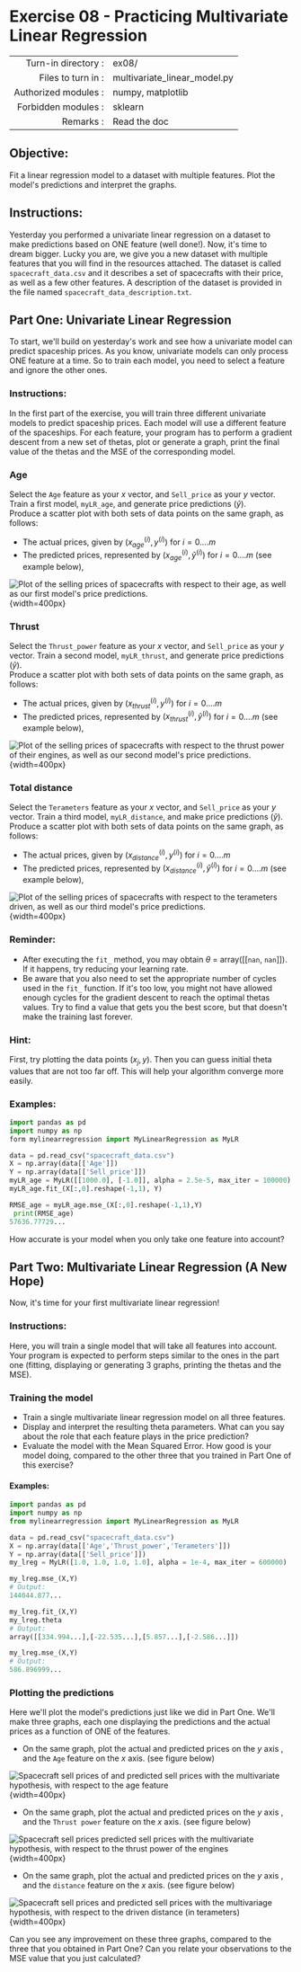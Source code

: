 # Exercise 08 - Practicing Multivariate Linear Regression

|                         |                                 |
| -----------------------:| ------------------------------- |
|   Turn-in directory :   |  ex08/                          |
|   Files to turn in :    |  multivariate\_linear\_model.py |
|   Authorized modules :  |  numpy, matplotlib              |
|   Forbidden modules :   |  sklearn                        |
|   Remarks :             |  Read the doc                   |

## Objective:
Fit a linear regression model to a dataset with multiple features.
Plot the model's predictions and interpret the graphs. 

## Instructions:
Yesterday you performed a univariate linear regression on a dataset to make predictions based on ONE feature (well done!). Now, it's time to dream bigger. Lucky you are, we give you a new dataset with multiple features that you will find in the resources attached.
The dataset is called `spacecraft_data.csv` and it describes a set of spacecrafts with their price, as well as a few other features. A description of the dataset is provided in the file named `spacecraft_data_description.txt`.

## Part One: Univariate Linear Regression
To start, we'll build on yesterday's work and see how a univariate model can predict spaceship prices. As you know, univariate models can only process ONE feature at a time. So to train each model, you need to select a feature and ignore the other ones.

### Instructions:
In the first part of the exercise, you will train three different univariate models to predict spaceship prices. Each model will use a different feature of the spaceships. For each feature, your program has to perform a gradient descent from a new set of thetas, plot or generate a graph, print the final value of the thetas and the MSE of the corresponding model.

### Age
Select the `Age` feature as your $x$ vector, and `Sell_price` as your $y$ vector. Train a first model, `myLR_age`, and generate price predictions ($\hat{y}$).  
Produce a scatter plot with both sets of data points on the same graph, as follows:
- The actual prices, given by $(x_{age}^{(i)},y^{(i)})$  for $i=0....m$ 
- The predicted prices, represented by  $(x_{age}^{(i)},\hat{y}^{(i)})$  for $i=0....m$  (see example below),

![Plot of the selling prices of spacecrafts with respect to their age, as well as our first model's price predictions.](../assets/ex07_price_vs_age_part1.png){width=400px}

### Thrust
Select the `Thrust_power` feature as your $x$ vector, and `Sell_price` as your $y$ vector. Train a second model, `myLR_thrust`, and generate price predictions ($\hat{y}$).  
Produce a scatter plot with both sets of data points on the same graph, as follows:
- The actual prices, given by $(x_{thrust}^{(i)},y^{(i)})$  for $i=0....m$ 
- The predicted prices, represented by  $(x_{thrust}^{(i)},\hat{y}^{(i)})$  for $i=0....m$  (see example below),

![Plot of the selling prices of spacecrafts with respect to the thrust power of their engines, as well as our second model's price predictions.](../assets/ex07_price_vs_thrust_part1.png){width=400px}

### Total distance
Select the `Terameters` feature as your $x$ vector, and `Sell_price` as your $y$ vector. Train a third model, `myLR_distance`, and make price predictions ($\hat{y}$).  
Produce a scatter plot with both sets of data points on the same graph, as follows:
- The actual prices, given by $(x_{distance}^{(i)},y^{(i)})$  for $i=0....m$ 
- The predicted prices, represented by  $(x_{distance}^{(i)},\hat{y}^{(i)})$  for $i=0....m$  (see example below),

![Plot of the selling prices of spacecrafts with respect to the terameters driven, as well as our third model's price predictions.](../assets/ex07_price_vs_Tmeters_part1.png){width=400px}

### Reminder:
* After executing the `fit_` method, you may obtain  $\theta$ = array([[`nan`, `nan`]]).  
  If it happens, try reducing your learning rate.
* Be aware that you also need to set the appropriate number of cycles used in the `fit_` function. If it's too low, you might not have allowed enough cycles for the gradient descent to reach the optimal thetas values. Try to find a value that gets you the best score, but that doesn't make the training last forever.

### Hint:
First, try plotting the data points $(x_{j},y)$. Then you can guess initial theta values that are not too far off. This will help your algorithm converge more easily.

### Examples:
```python
import pandas as pd
import numpy as np
form mylinearregression import MyLinearRegression as MyLR

data = pd.read_csv("spacecraft_data.csv")
X = np.array(data[['Age']])
Y = np.array(data[['Sell_price']])
myLR_age = MyLR([[1000.0], [-1.0]], alpha = 2.5e-5, max_iter = 100000)
myLR_age.fit_(X[:,0].reshape(-1,1), Y)

RMSE_age = myLR_age.mse_(X[:,0].reshape(-1,1),Y)
 print(RMSE_age)
57636.77729...
```
How accurate is your model when you only take one feature into account?

## Part Two: Multivariate Linear Regression (A New Hope)

Now, it's time for your first multivariate linear regression!

### Instructions:
Here, you will train a single model that will take all features into account. Your program is expected to perform steps similar to the ones in the part one (fitting, displaying or generating 3 graphs, printing the thetas and the MSE).

### Training the model
- Train a single multivariate linear regression model on all three features.
- Display and interpret the resulting theta parameters. What can you say about the role that each feature plays in the price prediction?
- Evaluate the model with the Mean Squared Error. How good is your model doing, compared to the other three that you trained in Part One of this exercise?

#### Examples:

```python
import pandas as pd
import numpy as np
from mylinearregression import MyLinearRegression as MyLR

data = pd.read_csv("spacecraft_data.csv")
X = np.array(data[['Age','Thrust_power','Terameters']])
Y = np.array(data[['Sell_price']])
my_lreg = MyLR([1.0, 1.0, 1.0, 1.0], alpha = 1e-4, max_iter = 600000)

my_lreg.mse_(X,Y)
# Output:
144044.877...

my_lreg.fit_(X,Y)
my_lreg.theta
# Output:
array([[334.994...],[-22.535...],[5.857...],[-2.586...]])

my_lreg.mse_(X,Y)
# Output:
586.896999...
```

### Plotting the predictions

Here we'll plot the model's predictions just like we did in Part One. We'll make three graphs, each one displaying the predictions and the actual prices as a function of ONE of the features.

* On the same graph, plot the actual and predicted prices on the $y$ axis , and the `Age` feature on the $x$ axis. (see figure below)

![Spacecraft sell prices of and predicted sell prices  with the multivariate hypothesis, with respect to the *age* feature](../assets/ex07_price_vs_age_part2.png){width=400px}

* On the same graph, plot the actual and predicted prices on the $y$ axis , and the `Thrust power` feature on the $x$ axis. (see figure below)

![Spacecraft sell prices predicted sell prices with the multivariate hypothesis, with respect to the thrust power of the engines](../assets/ex07_price_vs_thrust_part2.png){width=400px}

* On the same graph, plot the actual and predicted prices on the $y$ axis , and the `distance` feature on the $x$ axis. (see figure below)

![Spacecraft sell prices and predicted sell prices with the multivariage hypothesis, with respect to the driven distance (in terameters)](../assets/ex07_price_vs_Tmeters_part2.png){width=400px}

Can you see any improvement on these three graphs, compared to the three that you obtained in Part One? Can you relate your observations to the MSE value that you just calculated?
